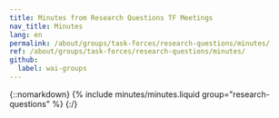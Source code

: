 ```yaml
---
title: Minutes from Research Questions TF Meetings
nav_title: Minutes
lang: en
permalink: /about/groups/task-forces/research-questions/minutes/
ref: /about/groups/task-forces/research-questions/minutes/
github:
  label: wai-groups
---
```


{::nomarkdown}
{% include minutes/minutes.liquid group="research-questions" %}
{:/}